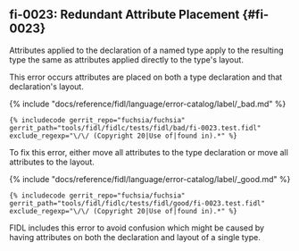 ## fi-0023: Redundant Attribute Placement {#fi-0023}

Attributes applied to the declaration of a named type apply to the resulting
type the same as attributes applied directly to the type's layout.

This error occurs attributes are placed on both a type declaration and that
declaration's layout.

{% include "docs/reference/fidl/language/error-catalog/label/_bad.md" %}

```fidl
{% includecode gerrit_repo="fuchsia/fuchsia" gerrit_path="tools/fidl/fidlc/tests/fidl/bad/fi-0023.test.fidl" exclude_regexp="\/\/ (Copyright 20|Use of|found in).*" %}
```

To fix this error, either move all attributes to the type declaration or move
all attributes to the layout.

{% include "docs/reference/fidl/language/error-catalog/label/_good.md" %}

```fidl
{% includecode gerrit_repo="fuchsia/fuchsia" gerrit_path="tools/fidl/fidlc/tests/fidl/good/fi-0023.test.fidl" exclude_regexp="\/\/ (Copyright 20|Use of|found in).*" %}
```

FIDL includes this error to avoid confusion which might be caused by having
attributes on both the declaration and layout of a single type.

